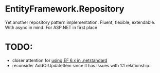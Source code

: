 # EntityFramework.Repository
Yet another repository pattern implementation. Fluent, flexible, extendable. With async in mind. For ASP.NET in first place




# TODO:
- closer attention for [using EF 6.x in .netstandard](https://github.com/aspnet/EntityFramework6/issues/271)
- reconsider AddOrUpdateItem since it has issues with 1:1 relationship.
